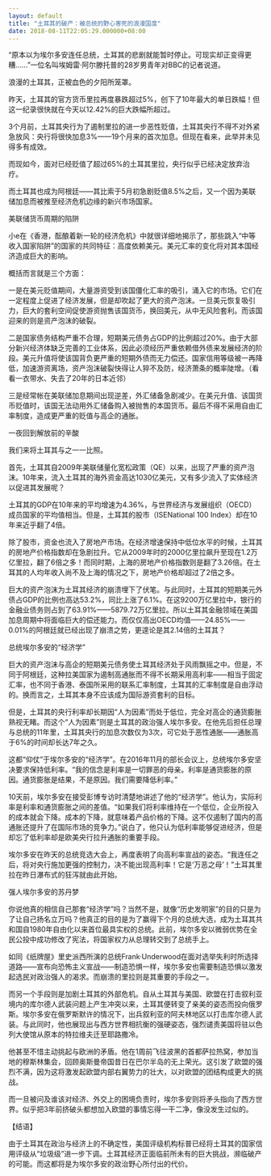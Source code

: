 ```yaml
---
layout: default
title: "土耳其的破产：被总统的野心害死的浪漫国度"
date: 2018-08-11T22:05:29.000000+08:00
---
```


“原本以为埃尔多安连任总统，土耳其的悲剧就能暂时停止。可现实却正变得更糟……”一位名叫埃姆雷·阿尔滕托普的28岁男青年对BBC的记者说道。

浪漫的土耳其，正被血色的夕阳所笼罩。

昨天，土耳其的官方货币里拉再度暴跌超过5%，创下了10年最大的单日跌幅！但这一纪录很快就在今天以12.42%的巨大跌幅所超过。

3个月前，土耳其央行为了遏制里拉的进一步恶性贬值，土耳其央行不得不对外紧急放风：央行将很快加息3%——19个月来的首次加息。但现在看来，此举并未见得多有成效。

而现如今，面对已经贬值了超过65%的土耳其里拉，央行似乎已经决定放弃治疗。

而土耳其也成为阿根廷——其比索于5月初急剧贬值8.5%之后，又一个因为美联储加息而被推至经济危机边缘的新兴市场国家。

美联储货币周期的陷阱

小e在《香港，酝酿着新一轮的经济危机》中就很详细地揭示了，那些跳入“中等收入国家陷阱”的国家的共同特征：高度依赖美元。美元汇率的变化将对其本国经济造成巨大的影响。

概括而言就是三个方面：

一是在美元贬值期间，大量游资受到该国僵化汇率的吸引，涌入它的市场。它们在一定程度上促进了经济发展，但是却吹起了更大的资产泡沫。一旦美元恢复吸引力，巨大的套利空间促使游资抛售该国货币，换回美元，从中无风险套利。而该国迎来的则是资产泡沫的破裂。

二是国家债务结构严重不合理，短期美元债务占GDP的比例超过20%。由于大部分新兴经济体缺乏完善的工业体系，因此必须经历严重依赖借外债来发展经济的阶段。美元升值将使该国背负更严重的短期外债而无力偿还。国家信用等级被一再降低，加速游资离场，资产泡沫破裂快得让人猝不及防，经济萧条的概率陡增。（看看一衣带水、失去了20年的日本近邻）

三是经常帐在美联储加息期间出现逆差，外汇储备急剧减少。在美元升值、该国货币贬值时，该国无法动用外汇储备购入被抛售的本国货币。最后不得不采用自由汇率制度，造成更严重的贬值与高企的通胀。

一夜回到解放前的辛酸

我们来将土耳其与之一一比照。

首先，土耳其自2009年美联储量化宽松政策（QE）以来，出现了严重的资产泡沫。10年来，流入土耳其的海外资金高达1030亿美元，又有多少流入了实体经济以促进其发展呢？

土耳其的GDP在10年来的平均增速为4.36%，与世界经济与发展组织（OECD）成员国家的平均值相当。但是，土耳其的股市（ISENational 100 Index）却在10年来近乎翻了4倍。

除了股市，资金也流入了房地产市场。在经济增速保持中低位水平的时候，土耳其的房地产价格指数却在急剧拉升。它从2009年时的2000亿里拉飙升至现在1.2万亿里拉，翻了6倍之多！而同时期，上海的房地产价格指数则是翻了3.26倍。在土耳其的人均年收入尚不及上海的情况之下，房地产价格却超过了2倍之多。

巨大的资产泡沫为土耳其经济的崩溃埋下了伏笔。与此同时，土耳其的短期美元外债占GDP的比例也高达53.2%，同比上涨了6.1%。在这9200万亿里拉中，银行的金融业债务则占到了63.91%——5879.72万亿里拉。所以土耳其金融领域在美国加息周期中将面临巨大的偿还能力。而仅仅高出OECD均值——24.85%——0.01%的阿根廷就已经出现了崩溃之势，更遑论是其2.14倍的土耳其？

总统埃尔多安的“经济学”

巨大的资产泡沫与高企的短期美元债务使土耳其经济处于风雨飘摇之中。但是，不同于阿根廷，这种拉美国家为遏制高通胀而不得不长期采用高利率——相当于固定汇率，也不同于香港、泰国所采用的联系汇率制度，土耳其的汇率制度是自由浮动的。换而言之，土耳其本身不应该成为国际游资套利的目标。

但是，土耳其的央行利率却长期因“人为因素”而处于低位，完全对高企的通货膨胀熟视无睹。而这个“人为因素”则是土耳其的政治强人埃尔多安。在他先后担任总理与总统的11年里，土耳其央行的加息次数仅为3次，可它处于恶性通胀——通胀高于6%的时间却长达7年之久。

这都“仰仗”于埃尔多安的“经济学”。在2016年11月的部长会议上，总统埃尔多安坚决要求保持低利率。“我的信念是利率是一切罪恶的母亲。利率是通货膨胀的原因。通货膨胀是结果，不是原因。我们需要降低利率。”

10天前，埃尔多安在接受彭博专访时清楚地讲述了他的“经济学”。他认为，实际利率是利率和通货膨胀之间的差值。“如果我们将利率维持在一个低位，企业所投入的成本就会下降。成本的下降，就意味着产品价格的下降。这不仅遏制了国内的高通胀还提升了在国际市场的竞争力。”说白了，他只认为低利率能够促进经济，但是却忘了低利率却是欧美央行拉升通胀的重要手段。

埃尔多安在昨天的总统竞选大会上，再度表明了向高利率宣战的姿态。“我连任之后，将对央行施加更强的控制力，决不能出现高利率！它是‘万恶之母’！”土耳其里拉在昨日瀑布式的狂泻就由此开始。

强人埃尔多安的苏丹梦

你说他真的相信自己那套“经济学”吗？当然不是，就像“历史发明家”的目的只是为了让自己扬名立万吗？他真正的目的是为了赢得下个月的总统大选，成为土耳其共和国自1980年自由化以来首位最具实权的总统。此前，埃尔多安以微弱优势在全民公投中成功修改了宪法，将国家权力从总理转交到了总统手上。

如同《纸牌屋》里史派西所演的总统Frank·Underwood在面对选举失利时所选择道路——宣布向恐怖主义宣战——制造恐惧一样，埃尔多安也需要制造恐惧以激发起选民对政治强人的渴求。而崩溃的里拉则是其重要的手段之一。

而另一个手段则是加剧土耳其的外部危机。自从土耳其与美国、欧盟在打击叙利亚境内的库尔德人武装问题上产生冲突以来，土耳其便转变了亲美的姿态而投向俄罗斯。埃尔多安在俄罗斯默许的情况下，出兵叙利亚的阿夫林地区以打击库尔德人武装。与此同时，他也展现出与西方世界相抗衡的强硬姿态，强烈谴责美国将驻以色列大使馆从原本的特拉维夫迁至耶路撒冷。

他甚至不惜主动挑起与欧洲的矛盾。他在1周前飞往波黑的首都萨拉热窝，参加当地的穆斯林集会，回顾奥斯曼帝国昔日在巴尔半岛的无上荣光。这引发了欧盟的强烈不满，因为这将激发起欧盟内部右翼势力的壮大，以对欧盟的团结构成更大的挑战。

而一旦被问及谁该对经济、外交上的困境负责时，埃尔多安则将矛头指向了西方世界。似乎把3年前挤破头都想加入欧盟的事情忘得一干二净，像没发生过似的。

【结语】

由于土耳其在政治与经济上的不确定性，美国评级机构标普已经将土耳其的国家信用评级从“垃圾级”进一步下调。土耳其经济正面临前所未有的巨大挑战，濒临破产的可能。而这都将是为埃尔多安的政治野心所付出的代价。

